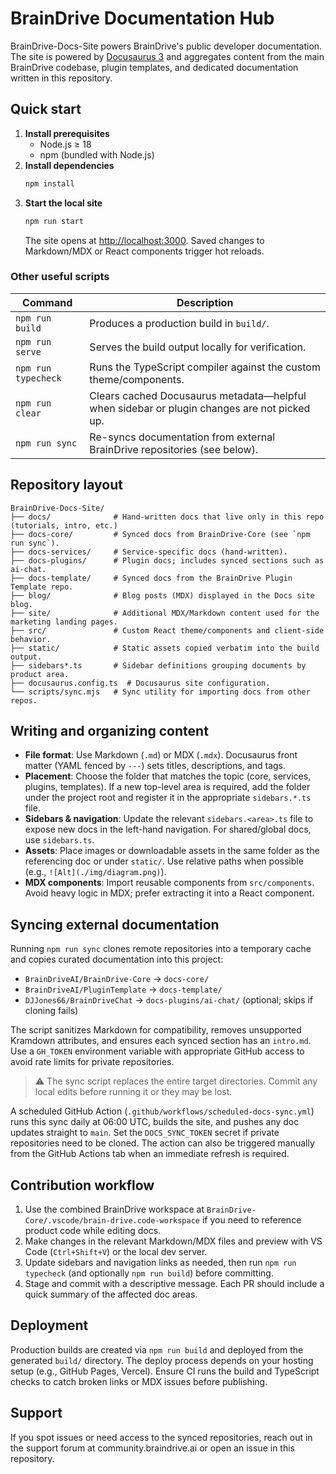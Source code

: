 # BrainDrive Documentation Hub

BrainDrive-Docs-Site powers BrainDrive's public developer documentation. The site is powered by [Docusaurus 3](https://docusaurus.io/) and aggregates content from the main BrainDrive codebase, plugin templates, and dedicated documentation written in this repository.

## Quick start

1. **Install prerequisites**
   - Node.js ≥ 18
   - npm (bundled with Node.js)
2. **Install dependencies**
   ```bash
   npm install
   ```
3. **Start the local site**
   ```bash
   npm run start
   ```
   The site opens at <http://localhost:3000>. Saved changes to Markdown/MDX or React components trigger hot reloads.

### Other useful scripts

| Command | Description |
| ------- | ----------- |
| `npm run build` | Produces a production build in `build/`. |
| `npm run serve` | Serves the build output locally for verification. |
| `npm run typecheck` | Runs the TypeScript compiler against the custom theme/components. |
| `npm run clear` | Clears cached Docusaurus metadata—helpful when sidebar or plugin changes are not picked up. |
| `npm run sync` | Re-syncs documentation from external BrainDrive repositories (see below). |

## Repository layout

```
BrainDrive-Docs-Site/
├── docs/              # Hand-written docs that live only in this repo (tutorials, intro, etc.)
├── docs-core/         # Synced docs from BrainDrive-Core (see `npm run sync`).
├── docs-services/     # Service-specific docs (hand-written).
├── docs-plugins/      # Plugin docs; includes synced sections such as ai-chat.
├── docs-template/     # Synced docs from the BrainDrive Plugin Template repo.
├── blog/              # Blog posts (MDX) displayed in the Docs site blog.
├── site/              # Additional MDX/Markdown content used for the marketing landing pages.
├── src/               # Custom React theme/components and client-side behavior.
├── static/            # Static assets copied verbatim into the build output.
├── sidebars*.ts       # Sidebar definitions grouping documents by product area.
├── docusaurus.config.ts  # Docusaurus site configuration.
└── scripts/sync.mjs   # Sync utility for importing docs from other repos.
```

## Writing and organizing content

- **File format**: Use Markdown (`.md`) or MDX (`.mdx`). Docusaurus front matter (YAML fenced by `---`) sets titles, descriptions, and tags.
- **Placement**: Choose the folder that matches the topic (core, services, plugins, templates). If a new top-level area is required, add the folder under the project root and register it in the appropriate `sidebars.*.ts` file.
- **Sidebars & navigation**: Update the relevant `sidebars.<area>.ts` file to expose new docs in the left-hand navigation. For shared/global docs, use `sidebars.ts`.
- **Assets**: Place images or downloadable assets in the same folder as the referencing doc or under `static/`. Use relative paths when possible (e.g., `![Alt](./img/diagram.png)`).
- **MDX components**: Import reusable components from `src/components`. Avoid heavy logic in MDX; prefer extracting it into a React component.

## Syncing external documentation

Running `npm run sync` clones remote repositories into a temporary cache and copies curated documentation into this project:

- `BrainDriveAI/BrainDrive-Core` → `docs-core/`
- `BrainDriveAI/PluginTemplate` → `docs-template/`
- `DJJones66/BrainDriveChat` → `docs-plugins/ai-chat/` (optional; skips if cloning fails)

The script sanitizes Markdown for compatibility, removes unsupported Kramdown attributes, and ensures each synced section has an `intro.md`. Use a `GH_TOKEN` environment variable with appropriate GitHub access to avoid rate limits for private repositories.

> ⚠️ The sync script replaces the entire target directories. Commit any local edits before running it or they may be lost.

A scheduled GitHub Action (`.github/workflows/scheduled-docs-sync.yml`) runs this sync daily at 06:00 UTC, builds the site, and pushes any doc updates straight to `main`. Set the `DOCS_SYNC_TOKEN` secret if private repositories need to be cloned. The action can also be triggered manually from the GitHub Actions tab when an immediate refresh is required.

## Contribution workflow

1. Use the combined BrainDrive workspace at `BrainDrive-Core/.vscode/brain-drive.code-workspace` if you need to reference product code while editing docs.
2. Make changes in the relevant Markdown/MDX files and preview with VS Code (`Ctrl+Shift+V`) or the local dev server.
3. Update sidebars and navigation links as needed, then run `npm run typecheck` (and optionally `npm run build`) before committing.
4. Stage and commit with a descriptive message. Each PR should include a quick summary of the affected doc areas.

## Deployment

Production builds are created via `npm run build` and deployed from the generated `build/` directory. The deploy process depends on your hosting setup (e.g., GitHub Pages, Vercel). Ensure CI runs the build and TypeScript checks to catch broken links or MDX issues before publishing.

## Support

If you spot issues or need access to the synced repositories, reach out in the support forum at community.braindrive.ai or open an issue in this repository.
